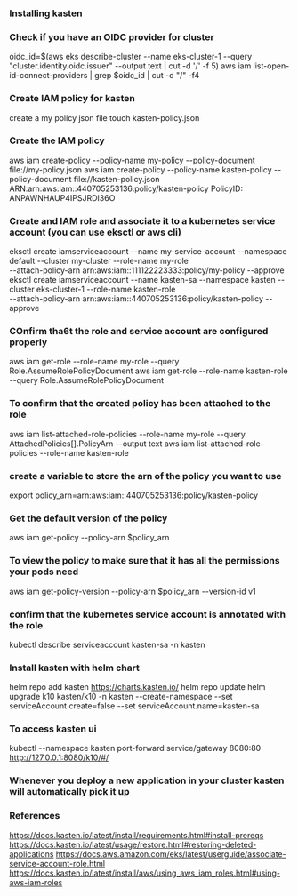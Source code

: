 ### Installing kasten 
### Check if you have an OIDC provider for cluster 
oidc_id=$(aws eks describe-cluster --name eks-cluster-1 --query "cluster.identity.oidc.issuer" --output text | cut -d '/' -f 5)
aws iam list-open-id-connect-providers | grep $oidc_id | cut -d "/" -f4

### Create IAM policy for kasten 
create a my policy json file 
touch kasten-policy.json 

### Create the IAM policy 
aws iam create-policy --policy-name my-policy --policy-document file://my-policy.json
aws iam create-policy --policy-name kasten-policy --policy-document file://kasten-policy.json
ARN:arn:aws:iam::440705253136:policy/kasten-policy
PolicyID: ANPAWNHAUP4IPSJRDI36O


### Create and IAM role and associate it to a kubernetes service account (you can use eksctl or aws cli)
eksctl create iamserviceaccount --name my-service-account --namespace default --cluster my-cluster --role-name my-role \
    --attach-policy-arn arn:aws:iam::111122223333:policy/my-policy --approve
eksctl create iamserviceaccount --name kasten-sa --namespace kasten --cluster eks-cluster-1 --role-name kasten-role \
    --attach-policy-arn arn:aws:iam::440705253136:policy/kasten-policy --approve

### COnfirm tha6t the role and service account are configured properly 
aws iam get-role --role-name my-role --query Role.AssumeRolePolicyDocument
aws iam get-role --role-name kasten-role --query Role.AssumeRolePolicyDocument

### To confirm that the created policy has been attached to the role
aws iam list-attached-role-policies --role-name my-role --query AttachedPolicies[].PolicyArn --output text
aws iam list-attached-role-policies --role-name kasten-role 

### create a variable to store the arn of the policy you want to use 
export policy_arn=arn:aws:iam::440705253136:policy/kasten-policy

### Get the default version of the policy 
aws iam get-policy --policy-arn $policy_arn

### To view the policy to make sure that it has all the permissions your pods need 
aws iam get-policy-version --policy-arn $policy_arn --version-id v1

### confirm that the kubernetes service account is annotated with the role 
kubectl describe serviceaccount kasten-sa -n kasten

### Install kasten with helm chart 
helm repo add kasten https://charts.kasten.io/
helm repo update 
helm upgrade k10 kasten/k10 -n kasten --create-namespace --set serviceAccount.create=false --set serviceAccount.name=kasten-sa

### To access kasten ui
kubectl --namespace kasten port-forward service/gateway 8080:80
http://127.0.0.1:8080/k10/#/

### Whenever you deploy a new application in your cluster kasten will automatically pick it up 

### References 
https://docs.kasten.io/latest/install/requirements.html#install-prereqs
https://docs.kasten.io/latest/usage/restore.html#restoring-deleted-applications
https://docs.aws.amazon.com/eks/latest/userguide/associate-service-account-role.html
https://docs.kasten.io/latest/install/aws/using_aws_iam_roles.html#using-aws-iam-roles
